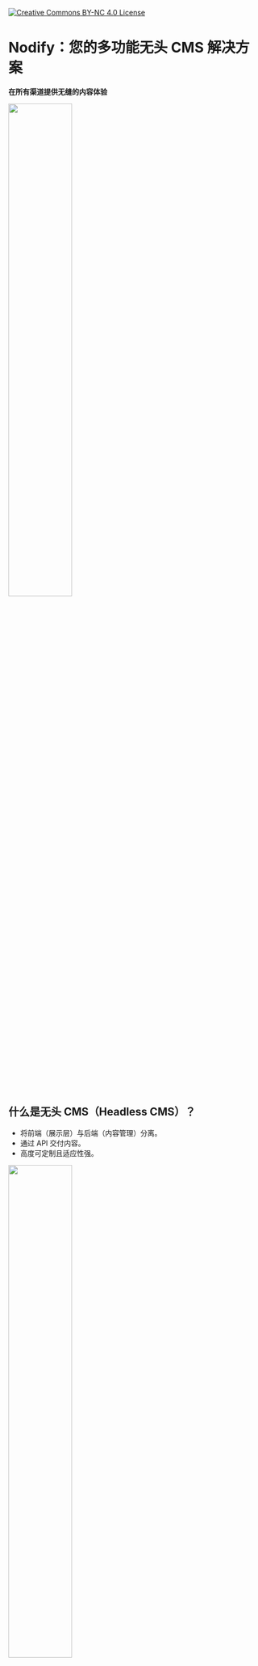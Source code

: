 [![Creative Commons BY-NC 4.0 License](assets/pictures/by-nc.png)](https://creativecommons.org/licenses/by-nc/4.0/)
# Nodify：您的多功能无头 CMS 解决方案

**在所有渠道提供无缝的内容体验**

<img src="assets/pictures/nodify_transparent.png" width="50%"/>

## 什么是无头 CMS（Headless CMS）？

* 将前端（展示层）与后端（内容管理）分离。
* 通过 API 交付内容。
* 高度可定制且适应性强。

<img src="assets/pictures/headless-cms.png" width="50%"/>

## 为什么选择 Nodify？

* **多语言支持：** 创建和管理多种语言的内容。
* **多渠道分发：** 可在任何设备或平台上交付内容。
* **高度可定制：** 根据您的特定需求调整 CMS。
* **可扩展性强：** 轻松处理不断增长的内容量。
* **开发者友好：** 提供强大的 API 和集成支持。

<img src="assets/pictures/why-nodify.png" width="50%"/>

## 随时随地交付内容

* 网站
* 移动应用
* 物联网（IoT）设备
* 社交媒体
* 语音助手

<img src="assets/pictures/nodify-iot.png" width="50%"/>

## 灵活性和定制化

* **自定义内容模型：** 定义您自己的内容结构。
* **灵活的 API：** 可与现有技术栈无缝集成。
* **可扩展的插件：** 根据需要添加新功能。

<img src="assets/pictures/nodify-flexibility.png" width="50%"/>

## 创建全球化内容体验

* **轻松翻译内容：** 轻松管理多语言版本。
* **区域化内容：** 针对特定受众群体定制内容。
* **支持复杂的多语言需求：** 兼容不同的书写系统和方言。

<img src="assets/pictures/nodify-experience.png" width="50%"/>

## 赋能您的开发团队

* **强大的 API：** RESTful API，便于无缝集成。
* **Webhooks：** 基于事件触发自动操作。
* **版本控制：** 追踪更改并高效协作。

<img src="assets/pictures/nodify-api.png" width="50%"/>

## 您的内容，由您掌控

* 关键优势概述。
* 行动号召：立即试用 Nodify！

## 安装
[INSTALLATION.md](assets/INSTALLATION.md)

## 许可协议

Nodify 采用 **知识共享署名-非商业性 4.0 国际许可协议（CC BY-NC 4.0）** 进行授权。

本项目遵循 **知识共享 BY-NC 4.0 许可协议**。

**您可以：**

* **共享** — 在任何媒介或格式上复制、分发该软件。
* **修改** — 重新混合、转换并基于该软件创作新的作品。

**但需遵守以下条件：**

* **非商业用途** — 您不得将本软件用于商业目的。
* **署名** — 您必须给予适当的署名，提供许可协议的链接，并说明是否进行了修改。

查看完整的许可协议： [https://creativecommons.org/licenses/by-nc/4.0/](https://creativecommons.org/licenses/by-nc/4.0/)

<img src="assets/pictures/nodify_transparent.png" width="50%"/>
